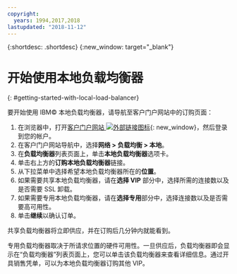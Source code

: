 ```yaml
---
copyright:
  years: 1994,2017,2018
lastupdated: "2018-11-12"
---
```


{:shortdesc: .shortdesc}
{:new_window: target="_blank"}

# 开始使用本地负载均衡器
{: #getting-started-with-local-load-balancer}

要开始使用 IBM© 本地负载均衡器，请导航至客户门户网站中的订购页面：

1. 在浏览器中，打开[客户门户网站 ![外部链接图标](../../icons/launch-glyph.svg "外部链接图标")](https://control.softlayer.com/){: new_window}，然后登录到您的帐户。
2. 在客户门户网站导航中，选择**网络 > 负载均衡 > 本地**。
3. 在**负载均衡器**列表页面上，单击**本地负载均衡器**选项卡。
4. 单击右上方的**订购本地负载均衡器**链接。
5. 从下拉菜单中选择希望本地负载均衡器所在的**位置**。
6. 如果需要共享本地负载均衡器，请在**选择 VIP** 部分中，选择所需的连接数以及是否需要 SSL 卸载。
7. 如果需要专用本地负载均衡器，请在**选择专用**部分中，选择连接数以及是否需要高可用性。
8. 单击**继续**以确认订单。

共享负载均衡器将立即供应，并在订购后几分钟内就能看到。 

专用负载均衡器取决于所请求位置的硬件可用性。一旦供应后，负载均衡器即会显示在“负载均衡器”列表页面上，您可以单击该负载均衡器来查看详细信息。通过开具销售凭单，可以为本地负载均衡器订购其他 VIP。
